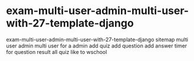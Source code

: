# exam-multi-user-admin-multi-user-with-27-template-django
 exam-multi-user-admin-multi-user-with-27-template-django
sitemap
multi user admin
multi user for a admin
add quiz 
add question 
add answer 
timer for question
result all quiz
like to wschool
